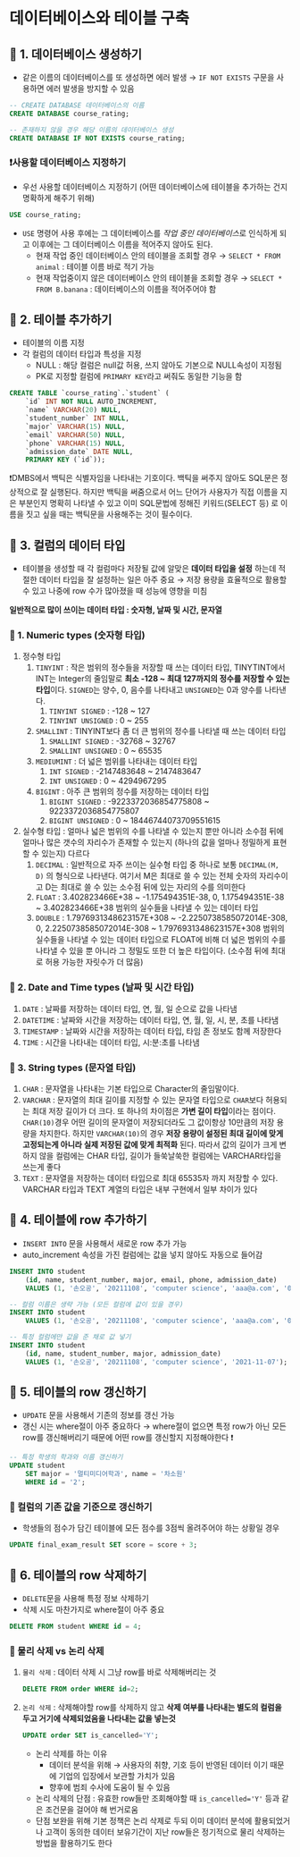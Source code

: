 # 데이터베이스와 테이블 구축

## 📌 1. 데이터베이스 생성하기

- 같은 이름의 데이터베이스를 또 생성하면 에러 발생 → `IF NOT EXISTS` 구문을 사용하면 에러 발생을 방지할 수 있음

```sql
-- CREATE DATABASE 데이터베이스의 이름
CREATE DATABASE course_rating;

-- 존재하지 않을 경우 해당 이름의 데이터베이스 생성
CREATE DATABASE IF NOT EXISTS course_rating;
```

### ❗️사용할 데이터베이스 지정하기

- 우선 사용할 데이터베이스 지정하기 (어떤 데이터베이스에 테이블을 추가하는 건지 명확하게 해주기 위해)

```sql
USE course_rating;
```

- `USE` 명령어 사용 후에는 그 데이터베이스를 *작업 중인 데이터베이스*로 인식하게 되고 이후에는 그 데이터베이스 이름을 적어주지 않아도 된다.
    - 현재 작업 중인 데이터베이스 안의 테이블을 조회할 경우 → `SELECT * FROM animal` : 테이블 이름 바로 적기 가능
    - 현재 작업중이지 않은 데이터베이스 안의 테이블을 조회할 경우 → `SELECT * FROM B.banana` : 데이터베이스의 이름을 적어주어야 함

## 📌 2. 테이블 추가하기

- 테이블의 이름 지정
- 각 컬럼의 데이터 타입과 특성을 지정
    - NULL : 해당 컬럼은 null값 허용, 쓰지 않아도 기본으로 NULL속성이 지정됨
    - PK로 지정할 컬럼에 `PRIMARY KEY`라고 써줘도 동일한 기능을 함

```sql
CREATE TABLE `course_rating`.`student` (
	`id` INT NOT NULL AUTO_INCREMENT,
	`name` VARCHAR(20) NULL,
	`student_number` INT NULL,
	`major` VARCHAR(15) NULL,
	`email` VARCHAR(50) NULL, 
	`phone` VARCHAR(15) NULL,
	`admission_date` DATE NULL,
	PRIMARY KEY (`id`));
```

❗️DMBS에서 백틱은 식별자임을 나타내는 기호이다. 백틱을 써주지 않아도 SQL문은 정상적으로 잘 실행된다. 하지만 백틱을 써줌으로서 어느 단어가 사용자가 직접 이름을 지은 부분인지 명확히 나타낼 수 있고 이미 SQL문법에 정해진 키워드(SELECT 등) 로 이름을 짓고 싶을 때는 백틱문을 사용해주는 것이 필수이다.

## 📌 3. 컬럼의 데이터 타입

- 테이블을 생성할 때 각 컬럼마다 저장될 값에 알맞은 **데이터 타입을 설정** 하는데 적절한 데이터 타입을 잘 설정하는 일은 아주 중요 → 저장 용량을 효율적으로 활용할 수 있고 나중에 row 수가 많아졌을 때 성능에 영향을 미침

**일반적으로 많이 쓰이는 데이터 타입 : 숫자형, 날짜 및 시간, 문자열**

### 📝 1. Numeric types (숫자형 타입)

1. 정수형 타입
    1. `TINYINT` : 작은 범위의 정수들을 저장할 때 쓰는 데이터 타입, TINYTINT에서 INT는 Integer의 줄임말로 **최소 -128 ~ 최대 127까지의 정수를 저장할 수 있는 타입**이다. `SIGNED`는 양수, 0, 음수를 나타내고 `UNSIGNED`는 0과 양수를 나타낸다.
        1. `TINYINT SIGNED` : -128 ~ 127
        2. `TINYINT UNSIGNED` : 0 ~ 255
    2. `SMALLINT` : TINYINT보다 좀 더 큰 범위의 정수를 나타낼 때 쓰는 데이터 타입 
        1. `SMALLINT SIGNED` : -32768 ~ 32767
        2. `SMALLINT UNSIGNED` : 0 ~ 65535
    3. `MEDIUMINT` : 더 넓은 범위를 나타내는 데이터 타입 
        1. `INT SIGNED` : -2147483648 ~ 2147483647
        2. `INT UNSIGNED` : 0 ~ 4294967295
    4. `BIGINT` : 아주 큰 범위의 정수를 저장하는 데이터 타입
        1. `BIGINT SIGNED` : -9223372036854775808 ~ 9223372036854775807
        2. `BIGINT UNSIGNED` : 0 ~ 18446744073709551615
2. 실수형 타입 : 얼마나 넓은 범위의 수를 나타낼 수 있는지 뿐만 아니라 소수점 뒤에 얼마나 많은 갯수의 자리수가 존재할 수 있는지 (하나의 값을 얼마나 정밀하게 표현할 수 있는지) 다르다
    1. `DECIMAL` : 일반적으로 자주 쓰이는 실수형 타입 중 하나로 보통 `DECIMAL(M, D)` 의 형식으로 나타낸다. 여기서 M은 최대로 쓸 수 있는 전체 숫자의 자리수이고 D는 최대로 쓸 수 있는 소수점 뒤에 있는 자리의 수를 의미한다 
    2. `FLOAT` : 3.402823466E+38 ~ -1.175494351E-38, 0, 1.175494351E-38 ~ 3.402823466E+38 범위의 실수들을 나타낼 수 있는 데이터 타입
    3. `DOUBLE` : 1.7976931348623157E+308 ~ -2.2250738585072014E-308, 0, 2.2250738585072014E-308 ~ 1.7976931348623157E+308 범위의 실수들을 나타낼 수 있는 데이터 타입으로 FLOAT에 비해 더 넓은 범위의 수를 나타낼 수 있을 뿐 아니라 그 정밀도 또한 더 높은 타입이다. (소수점 뒤에 최대로 허용 가능한 자릿수가 더 많음)
    

### 📝 2. Date and Time types (날짜 및 시간 타입)

1. `DATE` :  날짜를 저장하는 데이터 타입, 연, 월, 일 순으로 값을 나타냄
2. `DATETIME` : 날짜와 시간을 저장하는 데이터 타입, 연, 월, 일, 시, 분, 초를 나타냄
3. `TIMESTAMP` : 날짜와 시간을 저장하는 데이터 타입, 타임 존 정보도 함께 저장한다
4. `TIME` : 시간을 나타내는 데이터 타입, 시:분:초를 나타냄

### 📝 3. String types (문자열 타입)

1. `CHAR` : 문자열을 나타내는 기본 타입으로 Character의 줄임말이다. 
2. `VARCHAR` : 문자열의 최대 길이를 지정할 수 있는 문자열 타입으로 `CHAR`보다 허용되는 최대 저장 길이가 더 크다. 또 하나의 차이점은 **가변 길이 타입**이라는 점이다. `CHAR(10)`경우 어떤 길이의 문자열이 저장되더라도 그 값이항상 10만큼의 저장 용량을 차지한다. 하지만 `VARCHAR(10)`의 경우 **저장 용량이 설정된 최대 길이에 맞게 고정되는게 아니라 실제 저장된 값에 맞게 최적화** 된다. 따라서 값의 길이가 크게 변하지 않을 컬럼에는 CHAR 타입, 길이가 들쑥날쑥한 컬럼에는 VARCHAR타입을 쓰는게 좋다
3. `TEXT` : 문자열을 저장하는 데이터 타입으로 최대 65535자 까지 저장할 수 있다. VARCHAR 타입과 TEXT 계열의 타입은 내부 구현에서 일부 차이가 있다 

## 📌 4. 테이블에 row 추가하기

- `INSERT INTO` 문을 사용해서 새로운 row 추가 가능
- auto_increment 속성을 가진 컬럼에는 값을 넣지 않아도 자동으로 들어감

```sql
INSERT INTO student 
	(id, name, student_number, major, email, phone, admission_date)
	VALUES (1, '손오공', '20211108', 'computer science', 'aaa@a.com', '010-1234-5678', '2021-11-07');

-- 컬럼 이름은 생략 가능 (모든 컬럼에 값이 있을 경우)
INSERT INTO student 
	VALUES (1, '손오공', '20211108', 'computer science', 'aaa@a.com', '010-1234-5678', '2021-11-07');

-- 특정 컬럼에만 값을 준 채로 값 넣기
INSERT INTO student 
	(id, name, student_number, major, admission_date)
	VALUES (1, '손오공', '20211108', 'computer science', '2021-11-07');
```

## 📌 5. 테이블의 row 갱신하기

- `UPDATE` 문을 사용해서 기존의 정보를 갱신 가능
- 갱신 시는 where절이 아주 중요하다 → where절이 없으면 특정 row가 아닌 모든 row를 갱신해버리기 때문에 어떤 row를 갱신할지 지정해야한다 ❗️

```sql
-- 특정 학생의 학과와 이름 갱신하기 
UPDATE student 
	SET major = '멀티미디어학과', name = '차소원' 
	WHERE id = '2';
```

### 📝  컬럼의 기존 값을 기준으로 갱신하기

- 학생들의 점수가 담긴 테이블에 모든 점수를 3점씩 올려주어야 하는 상황일 경우

```sql
UPDATE final_exam_result SET score = score + 3;
```

## 📌 6. 테이블의 row 삭제하기

- `DELETE`문을 사용해 특정 정보 삭제하기
- 삭제 시도 마찬가지로 where절이 아주 중요

```sql
DELETE FROM student WHERE id = 4;
```

### 📝 물리 삭제 vs 논리 삭제

1. `물리 삭제` : 데이터 삭제 시 그냥 row를 바로 삭제해버리는 것
    
    ```sql
    DELETE FROM order WHERE id=2;
    ```
    
2. `논리 삭제` : 삭제해야할 row를 삭제하지 않고 **삭제 여부를 나타내는 별도의 컬럼을 두고 거기에 삭제되었음을 나타내는 값을 넣는것**
    
    ```sql
    UPDATE order SET is_cancelled='Y';
    ```
    
    - 논리 삭제를 하는 이유
        - 데이터 분석을 위해 → 사용자의 취향, 기호 등이 반영된 데이터 이기 때문에 기업의 입장에서 보관할 가치가 있음
        - 향후에 범죄 수사에 도움이 될 수 있음
    - 논리 삭제의 단점 : 유효한 row들만 조회해야할 때 `is_cancelled='Y'` 등과 같은 조건문을 걸어야 해 번거로움
    - 단점 보완을 위해 기본 정책은 논리 삭제로 두되 이미 데이터 분석에 활용되었거나 고객이 동의한 데이터 보유기간이 지난 row들은 정기적으로 물리 삭제하는 방법을 활용하기도 한다